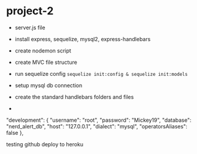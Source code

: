 # project-2


* server.js file
* install express, sequelize, mysql2, express-handlebars
* create nodemon script

* create MVC file structure

* run sequelize config
`sequelize init:config & sequelize init:models`
* setup mysql db connection

* create the standard handlebars folders and files
* 


"development": {
    "username": "root",
    "password": "Mickey19",
    "database": "nerd_alert_db",
    "host": "127.0.0.1",
    "dialect": "mysql",
    "operatorsAliases": false
  },

  
testing github deploy to heroku

